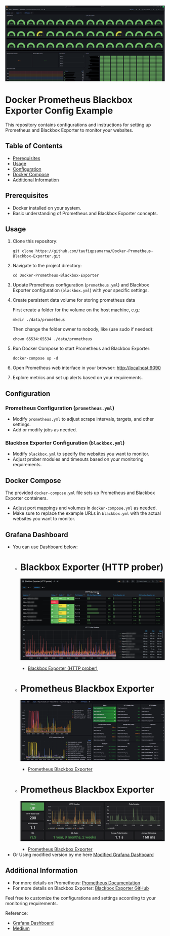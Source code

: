![Grafana Dashboard](/img/Dashboard.png)

# Docker Prometheus Blackbox Exporter Config Example
This repository contains configurations and instructions for setting up Prometheus and Blackbox Exporter to monitor your websites.

## Table of Contents

- [Prerequisites](#prerequisites)
- [Usage](#usage)
- [Configuration](#configuration)
- [Docker Compose](#docker-compose)
- [Additional Information](#additional-information)

## Prerequisites

- Docker installed on your system.
- Basic understanding of Prometheus and Blackbox Exporter concepts.

## Usage

1. Clone this repository:

    ```
    git clone https://github.com/taufiqpsumarna/Docker-Prometheus-Blackbox-Exporter.git
    ```

2. Navigate to the project directory:

    ```
    cd Docker-Prometheus-Blackbox-Exporter
    ```

3. Update Prometheus configuration (`prometheus.yml`) and Blackbox Exporter configuration (`blackbox.yml`) with your specific settings.

4. Create persistent data volume for storing prometheus data

    First create a folder for the volume on the host machine, e.g.:

    ```
    mkdir ./data/prometheus
    ```

    Then change the folder owner to nobody, like (use sudo if needed):
    ```
    chown 65534:65534 ./data/prometheus
    ```

4. Run Docker Compose to start Prometheus and Blackbox Exporter:

    ```
    docker-compose up -d
    ```

5. Open Prometheus web interface in your browser: [http://localhost:9090](http://localhost:9090)

6. Explore metrics and set up alerts based on your requirements.

## Configuration

### Prometheus Configuration (`prometheus.yml`)

- Modify `prometheus.yml` to adjust scrape intervals, targets, and other settings.
- Add or modify jobs as needed.

### Blackbox Exporter Configuration (`blackbox.yml`)

- Modify `blackbox.yml` to specify the websites you want to monitor.
- Adjust prober modules and timeouts based on your monitoring requirements.

## Docker Compose

The provided `docker-compose.yml` file sets up Prometheus and Blackbox Exporter containers.

- Adjust port mappings and volumes in `docker-compose.yml` as needed.
- Make sure to replace the example URLs in `blackbox.yml` with the actual websites you want to monitor.

## Grafana Dashboard
- You can use Dashboard below:
    - # Blackbox Exporter (HTTP prober)
      ![Blackbox Exporter (HTTP prober](/img/Dashboard_1.png)
       - [Blackbox Exporter (HTTP prober)](https://grafana.com/grafana/dashboards/13659-blackbox-exporter-http-prober/)
    
    - # Prometheus Blackbox Exporter
      ![Prometheus Blackbox Exporter](/img/Dashboard_2.png)
        - [Prometheus Blackbox Exporter](https://grafana.com/grafana/dashboards/14928-prometheus-blackbox-exporter/)
    
    - # Prometheus Blackbox Exporter
      ![Prometheus Blackbox Exporter](/img/Dashboard_3.png)
       - [Prometheus Blackbox Exporter](https://grafana.com/grafana/dashboards/7587-prometheus-blackbox-exporter/)
- Or Using modified version by me here [Modified Grafana Dashboard](dashboard.json)

## Additional Information

- For more details on Prometheus: [Prometheus Documentation](https://prometheus.io/docs/introduction/overview/)
- For more details on Blackbox Exporter: [Blackbox Exporter GitHub](https://github.com/prometheus/blackbox_exporter)

Feel free to customize the configurations and settings according to your monitoring requirements.


Reference:
- [Grafana Dashboard](https://grafana.com/grafana/dashboards/14928-prometheus-blackbox-exporter/)
- [Medium](https://blog.devops.dev/prometheus-blackbox-exporter-with-kube-prometheus-stack-23a045ccbab2)